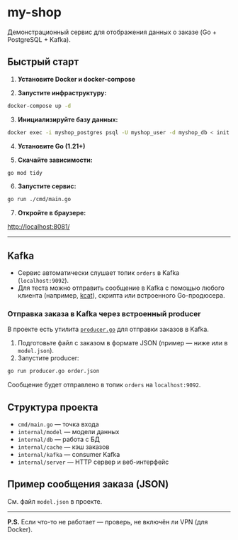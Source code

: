 # my-shop

Демонстрационный сервис для отображения данных о заказе (Go + PostgreSQL + Kafka).

## Быстрый старт

1. **Установите Docker и docker-compose**

2. **Запустите инфраструктуру:**

```sh
docker-compose up -d
```

3. **Инициализируйте базу данных:**

```sh
docker exec -i myshop_postgres psql -U myshop_user -d myshop_db < init.sql
```

4. **Установите Go (1.21+)**

5. **Скачайте зависимости:**

```sh
go mod tidy
```

6. **Запустите сервис:**

```sh
go run ./cmd/main.go
```

7. **Откройте в браузере:**

[http://localhost:8081/](http://localhost:8081/)

---


## Kafka

- Сервис автоматически слушает топик `orders` в Kafka (`localhost:9092`).
- Для теста можно отправить сообщение в Kafka с помощью любого клиента (например, [kcat](https://github.com/edenhill/kcat)), скрипта или встроенного Go-продюсера.

### Отправка заказа в Kafka через встроенный producer

В проекте есть утилита [`producer.go`](producer.go) для отправки заказов в Kafka.

1. Подготовьте файл с заказом в формате JSON (пример — ниже или в `model.json`).
2. Запустите producer:

```sh
go run producer.go order.json
```

Сообщение будет отправлено в топик `orders` на `localhost:9092`.

## Структура проекта
- `cmd/main.go` — точка входа
- `internal/model` — модели данных
- `internal/db` — работа с БД
- `internal/cache` — кэш заказов
- `internal/kafka` — consumer Kafka
- `internal/server` — HTTP сервер и веб-интерфейс

## Пример сообщения заказа (JSON)
См. файл `model.json` в проекте.

---

**P.S.** Если что-то не работает — проверь, не включён ли VPN (для Docker).
